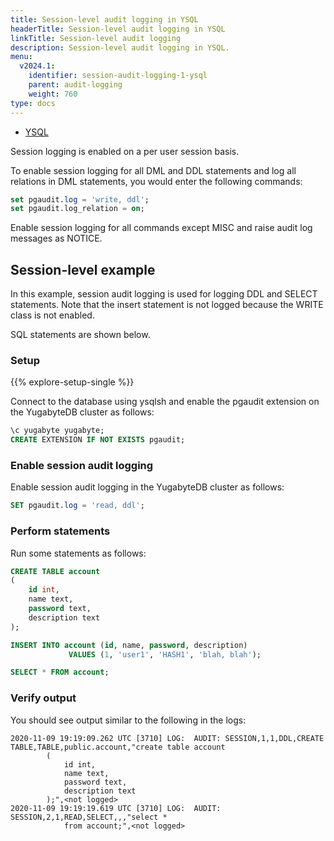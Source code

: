 ```yaml
---
title: Session-level audit logging in YSQL
headerTitle: Session-level audit logging in YSQL
linkTitle: Session-level audit logging
description: Session-level audit logging in YSQL.
menu:
  v2024.1:
    identifier: session-audit-logging-1-ysql
    parent: audit-logging
    weight: 760
type: docs
---
```


<ul class="nav nav-tabs-alt nav-tabs-yb">
  <li >
    <a href="../session-audit-logging-ysql/" class="nav-link active">
      <i class="icon-postgres" aria-hidden="true"></i>
      YSQL
    </a>
  </li>
</ul>

Session logging is enabled on a per user session basis.

To enable session logging for all DML and DDL statements and log all relations in DML statements, you would enter the following commands:

```sql
set pgaudit.log = 'write, ddl';
set pgaudit.log_relation = on;
```

Enable session logging for all commands except MISC and raise audit log messages as NOTICE.

## Session-level example

In this example, session audit logging is used for logging DDL and SELECT statements. Note that the insert statement is not logged because the WRITE class is not enabled.

SQL statements are shown below.

### Setup

{{% explore-setup-single %}}

Connect to the database using ysqlsh and enable the pgaudit extension on the YugabyteDB cluster as follows:

```sql
\c yugabyte yugabyte;
CREATE EXTENSION IF NOT EXISTS pgaudit;
```

### Enable session audit logging

Enable session audit logging in the YugabyteDB cluster as follows:

```sql
SET pgaudit.log = 'read, ddl';
```

### Perform statements

Run some statements as follows:

```sql
CREATE TABLE account
(
    id int,
    name text,
    password text,
    description text
);

INSERT INTO account (id, name, password, description)
             VALUES (1, 'user1', 'HASH1', 'blah, blah');

SELECT * FROM account;
```

### Verify output

You should see output similar to the following in the logs:

```output
2020-11-09 19:19:09.262 UTC [3710] LOG:  AUDIT: SESSION,1,1,DDL,CREATE
TABLE,TABLE,public.account,"create table account
        (
            id int,
            name text,
            password text,
            description text
        );",<not logged>
2020-11-09 19:19:19.619 UTC [3710] LOG:  AUDIT: SESSION,2,1,READ,SELECT,,,"select *
            from account;",<not logged>
```
